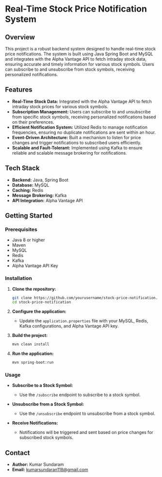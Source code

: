 
# Real-Time Stock Price Notification System

## Overview

This project is a robust backend system designed to handle real-time stock price notifications. The system is built using Java Spring Boot and MySQL and integrates with the Alpha Vantage API to fetch intraday stock data, ensuring accurate and timely information for various stock symbols. Users can subscribe to and unsubscribe from stock symbols, receiving personalized notifications.

## Features

- **Real-Time Stock Data:** Integrated with the Alpha Vantage API to fetch intraday stock prices for various stock symbols.
- **Subscription Management:** Users can subscribe to and unsubscribe from specific stock symbols, receiving personalized notifications based on their preferences.
- **Efficient Notification System:** Utilized Redis to manage notification frequencies, ensuring no duplicate notifications are sent within an hour.
- **Event-Driven Architecture:** Built a mechanism to listen for price changes and trigger notifications to subscribed users efficiently.
- **Scalable and Fault-Tolerant:** Implemented using Kafka to ensure reliable and scalable message brokering for notifications.

## Tech Stack

- **Backend:** Java, Spring Boot
- **Database:** MySQL
- **Caching:** Redis
- **Message Brokering:** Kafka
- **API Integration:** Alpha Vantage API

## Getting Started

### Prerequisites

- Java 8 or higher
- Maven
- MySQL
- Redis
- Kafka
- Alpha Vantage API Key

### Installation

1. **Clone the repository:**
   ```bash
   git clone https://github.com/yourusername/stock-price-notification.git
   cd stock-price-notification
   ```

2. **Configure the application:**
   - Update the `application.properties` file with your MySQL, Redis, Kafka configurations, and Alpha Vantage API key.

3. **Build the project:**
   ```bash
   mvn clean install
   ```

4. **Run the application:**
   ```bash
   mvn spring-boot:run
   ```

### Usage

- **Subscribe to a Stock Symbol:**
  - Use the `/subscribe` endpoint to subscribe to a stock symbol.
  
- **Unsubscribe from a Stock Symbol:**
  - Use the `/unsubscribe` endpoint to unsubscribe from a stock symbol.
  
- **Receive Notifications:**
  - Notifications will be triggered and sent based on price changes for subscribed stock symbols.


## Contact

- **Author:** Kumar Sundaram
- **Email:** kumarsundaran118@gmail.com
